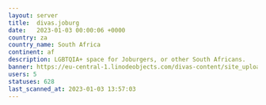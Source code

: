 ```yaml
---
layout: server
title:  divas.joburg
date:   2023-01-03 00:00:06 +0000
country: za
country_name: South Africa
continent: af
description: LGBTQIA+ space for Joburgers, or other South Africans.
banner: https://eu-central-1.linodeobjects.com/divas-content/site_uploads/files/000/000/003/@1x/bc8404b694166808.png
users: 5
statuses: 628
last_scanned_at: 2023-01-03 13:57:03
---
```


